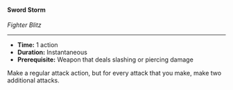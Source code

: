 #### Sword Storm
*Fighter Blitz*
___
- **Time:** 1 action
- **Duration:** Instantaneous
- **Prerequisite:** Weapon that deals slashing or piercing damage

Make a regular attack action, but for every attack that you make, make two additional attacks.